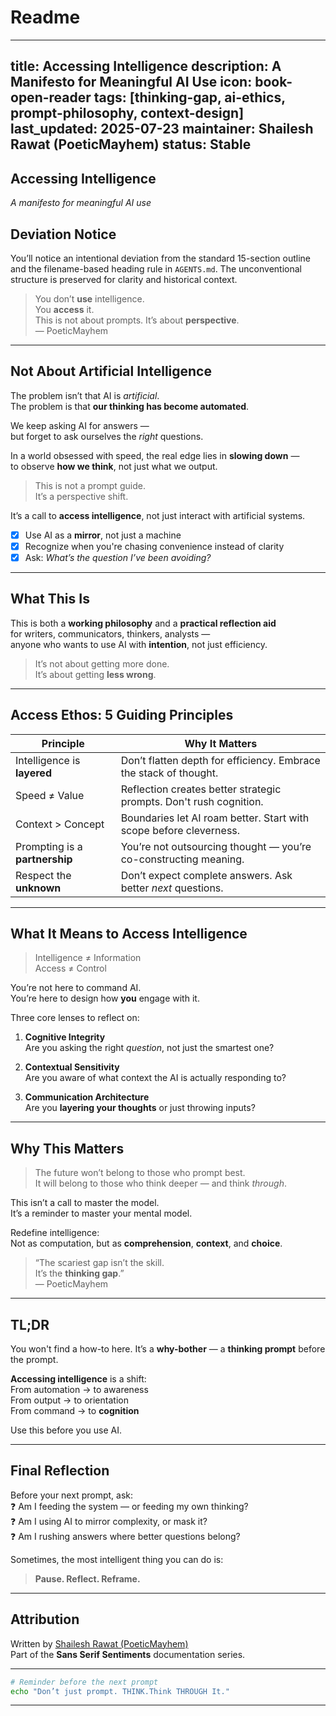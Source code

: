 # Readme
---
title: Accessing Intelligence
description: A Manifesto for Meaningful AI Use
icon: book-open-reader
tags: [thinking-gap, ai-ethics, prompt-philosophy, context-design]
last_updated: 2025-07-23
maintainer: Shailesh Rawat (PoeticMayhem)
status: Stable
---

## Accessing Intelligence
*A manifesto for meaningful AI use*

## Deviation Notice
You’ll notice an intentional deviation from the standard 15-section outline and the filename-based heading rule in `AGENTS.md`. The unconventional structure is preserved for clarity and historical context.

> You don’t **use** intelligence.  
> You **access** it.  
> This is not about prompts. It’s about **perspective**.  
> — PoeticMayhem

---

## Not About Artificial Intelligence  
The problem isn’t that AI is *artificial*.  
The problem is that **our thinking has become automated**.

We keep asking AI for answers —  
but forget to ask ourselves the *right* questions.

In a world obsessed with speed, the real edge lies in **slowing down** —  
to observe **how we think**, not just what we output.

> This is not a prompt guide.  
> It’s a perspective shift.

It’s a call to **access intelligence**, not just interact with artificial systems.

- [x] Use AI as a **mirror**, not just a machine  
- [x] Recognize when you're chasing convenience instead of clarity  
- [x] Ask: *What’s the question I’ve been avoiding?*

---

## What This Is  
This is both a **working philosophy** and a **practical reflection aid**  
for writers, communicators, thinkers, analysts —  
anyone who wants to use AI with **intention**, not just efficiency.

> It’s not about getting more done.  
> It’s about getting **less wrong**.

---

## Access Ethos: 5 Guiding Principles

| Principle                         | Why It Matters                                                              |
|----------------------------------|------------------------------------------------------------------------------|
| Intelligence is **layered**      | Don’t flatten depth for efficiency. Embrace the stack of thought.           |
| Speed ≠ Value                    | Reflection creates better strategic prompts. Don't rush cognition.          |
| Context > Concept                | Boundaries let AI roam better. Start with scope before cleverness.          |
| Prompting is a **partnership**   | You’re not outsourcing thought — you’re co-constructing meaning.            |
| Respect the **unknown**          | Don’t expect complete answers. Ask better *next* questions.                 |

---

## What It Means to Access Intelligence

> Intelligence ≠ Information  
> Access ≠ Control

You’re not here to command AI.  
You’re here to design how **you** engage with it.

Three core lenses to reflect on:

1. **Cognitive Integrity**  
   Are you asking the right *question*, not just the smartest one?

2. **Contextual Sensitivity**  
   Are you aware of what context the AI is actually responding to?

3. **Communication Architecture**  
   Are you **layering your thoughts** or just throwing inputs?

---

## Why This Matters

> The future won’t belong to those who prompt best.  
> It will belong to those who think deeper — and think *through*.

This isn’t a call to master the model.  
It’s a reminder to master your mental model.

Redefine intelligence:  
Not as computation, but as **comprehension**, **context**, and **choice**.

> “The scariest gap isn’t the skill.  
> It’s the **thinking gap**.”  
> — PoeticMayhem

---

## TL;DR

You won't find a how-to here.
It’s a **why-bother** — a **thinking prompt** before the prompt.

**Accessing intelligence** is a shift:  
From automation → to awareness  
From output → to orientation  
From command → to **cognition**

Use this before you use AI.

---

## Final Reflection

Before your next prompt, ask:  
❓ Am I feeding the system — or feeding my own thinking?  
❓ Am I using AI to mirror complexity, or mask it?  
❓ Am I rushing answers where better questions belong?

Sometimes, the most intelligent thing you can do is:  
> **Pause. Reflect. Reframe.**

---

## Attribution  
Written by [Shailesh Rawat (PoeticMayhem)](https://github.com/ShaileshRawat1403)  
Part of the **Sans Serif Sentiments** documentation series.

---

```bash
# Reminder before the next prompt
echo "Don’t just prompt. THINK.Think THROUGH It."
```

---